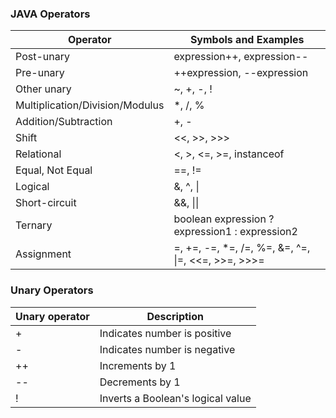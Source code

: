 ### JAVA Operators

| Operator | Symbols and Examples |
| --- | --- |
| Post-unary  | expression++, expression-- |
| Pre-unary | ++expression, --expression |
| Other unary | ~,   +,   -,   ! |
| Multiplication/Division/Modulus |  \*,  /,  % |
| Addition/Subtraction | +,  - |
| Shift | <<,  >>,  >>> |
| Relational | <, >, <=, >=, instanceof |
| Equal, Not Equal | ==, != |
| Logical | &, ^, \| |
| Short-circuit | &&, \|\| |
| Ternary | boolean expression ? expression1 : expression2 |
| Assignment | =, +=, -=, *=, /=, %=, &=, ^=, \|=, <<=, >>=, >>>= |

### Unary Operators

| Unary operator | Description |
| --- | --- |
| + | Indicates number is positive |
| - | Indicates number is negative |
| ++ | Increments by 1 |
| -- | Decrements by 1 |
| ! | Inverts a Boolean's logical value |
